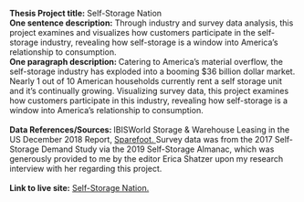 
<b>Thesis Project title:</b>  Self-Storage Nation <br>
<b>One sentence description:</b> Through industry and survey data analysis, this project examines and visualizes how customers participate in the self-storage industry, revealing how self-storage is a window into America’s relationship to consumption.
<br>
<b>One paragraph description: </b>
Catering to America’s material overflow, the self-storage industry has exploded into a booming $36 billion dollar market. Nearly 1 out of 10 American households currently rent a self storage unit and it’s continually growing. Visualizing survey data, this project examines how customers participate in this industry, revealing how self-storage is a window into America’s relationship to consumption.
<br> 
<br>
<b> Data References/Sources: </b> IBISWorld Storage & Warehouse Leasing in the US December 2018 Report, <a href="https://www.sparefoot.com/self-storage/news/1432-self-storage-industry-statistics/"> Sparefoot. </a> Survey data was from the 2017 Self-Storage Demand Study via the 2019 Self-Storage Almanac, which was generously provided to me by the editor Erica Shatzer upon my research interview with her regarding this project.
<br> <br>
<b>Link to live site:</b> <a href="https://graceiseverywhere.github.io/thesis/index.html"> Self-Storage Nation. </a>
